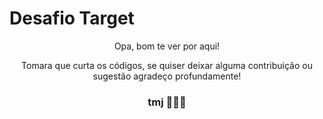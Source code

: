 # Desafio Target

<p align="center">Opa, bom te ver por aqui!</p>

<p align="center">Tomara que curta os códigos, se quiser deixar alguma contribuição ou sugestão agradeço profundamente!</p>

<h3 align="center">
    tmj 🚀🚀🚀
<h3>
